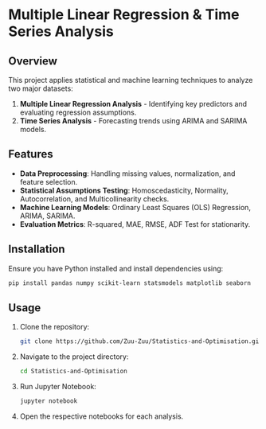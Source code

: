 # Multiple Linear Regression & Time Series Analysis

## Overview
This project applies statistical and machine learning techniques to analyze two major datasets:

1. **Multiple Linear Regression Analysis** - Identifying key predictors and evaluating regression assumptions.
2. **Time Series Analysis** - Forecasting trends using ARIMA and SARIMA models.

## Features
- **Data Preprocessing**: Handling missing values, normalization, and feature selection.
- **Statistical Assumptions Testing**: Homoscedasticity, Normality, Autocorrelation, and Multicollinearity checks.
- **Machine Learning Models**: Ordinary Least Squares (OLS) Regression, ARIMA, SARIMA.
- **Evaluation Metrics**: R-squared, MAE, RMSE, ADF Test for stationarity.

## Installation
Ensure you have Python installed and install dependencies using:
```bash
pip install pandas numpy scikit-learn statsmodels matplotlib seaborn
```

## Usage
1. Clone the repository:
   ```bash
   git clone https://github.com/Zuu-Zuu/Statistics-and-Optimisation.git
   ```
2. Navigate to the project directory:
   ```bash
   cd Statistics-and-Optimisation
   ```
3. Run Jupyter Notebook:
   ```bash
   jupyter notebook
   ```
4. Open the respective notebooks for each analysis.
